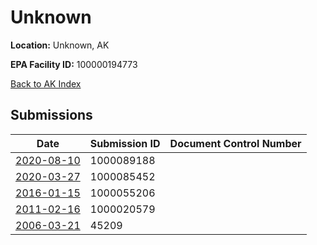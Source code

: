 # Unknown

**Location:** Unknown, AK

**EPA Facility ID:** 100000194773

[Back to AK Index](../../index.md)

## Submissions

| Date | Submission ID | Document Control Number |
|------|--------------|-------------------------|
| [2020-08-10](submissions/1000089188.md) | 1000089188 |  |
| [2020-03-27](submissions/1000085452.md) | 1000085452 |  |
| [2016-01-15](submissions/1000055206.md) | 1000055206 |  |
| [2011-02-16](submissions/1000020579.md) | 1000020579 |  |
| [2006-03-21](submissions/45209.md) | 45209 |  |
